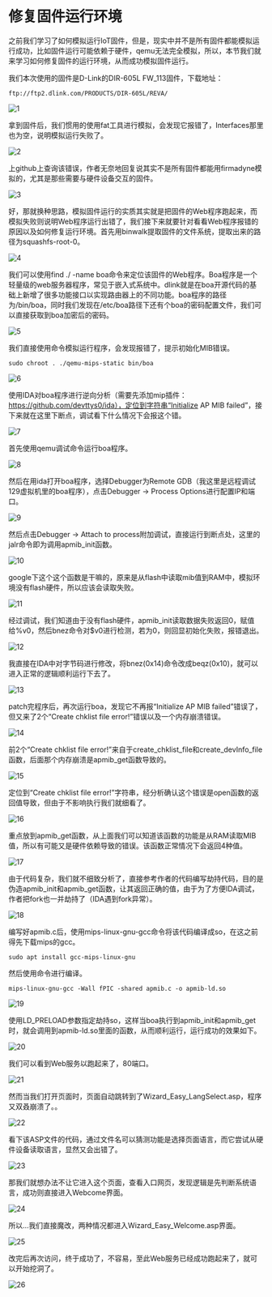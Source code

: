 # 修复固件运行环境

之前我们学习了如何模拟运行IoT固件，但是，现实中并不是所有固件都能模拟运行成功，比如固件运行可能依赖于硬件，qemu无法完全模拟，所以，本节我们就来学习如何修复固件的运行环境，从而成功模拟固件运行。

我们本次使用的固件是D-Link的DIR-605L FW_113固件，下载地址：

```
ftp://ftp2.dlink.com/PRODUCTS/DIR-605L/REVA/
```

![1](https://github.com/G4rb3n/IoT_Sec_Tutorial/blob/master/05-修复固件运行环境/pic/1.png)

拿到固件后，我们惯用的使用fat工具进行模拟，会发现它报错了，Interfaces那里也为空，说明模拟运行失败了。

![2](https://github.com/G4rb3n/IoT_Sec_Tutorial/blob/master/05-修复固件运行环境/pic/2.png)

上github上查询该错误，作者无奈地回复说其实不是所有固件都能用firmadyne模拟的，尤其是那些需要与硬件设备交互的固件。

![3](https://github.com/G4rb3n/IoT_Sec_Tutorial/blob/master/05-修复固件运行环境/pic/3.png)


好，那就换种思路，模拟固件运行的实质其实就是把固件的Web程序跑起来，而模拟失败则说明Web程序运行出错了，我们接下来就要针对看看Web程序报错的原因以及如何修复运行环境。首先用binwalk提取固件的文件系统，提取出来的路径为squashfs-root-0。

![4](https://github.com/G4rb3n/IoT_Sec_Tutorial/blob/master/05-修复固件运行环境/pic/4.png)


我们可以使用find ./ -name boa命令来定位该固件的Web程序。Boa程序是一个轻量级的web服务器程序，常见于嵌入式系统中。dlink就是在boa开源代码的基础上新增了很多功能接口以实现路由器上的不同功能。boa程序的路径为/bin/boa，同时我们发现在/etc/boa路径下还有个boa的密码配置文件，我们可以直接获取到boa加密后的密码。

![5](https://github.com/G4rb3n/IoT_Sec_Tutorial/blob/master/05-修复固件运行环境/pic/5.png)

我们直接使用命令模拟运行程序，会发现报错了，提示初始化MIB错误。

```
sudo chroot . ./qemu-mips-static bin/boa
```

![6](https://github.com/G4rb3n/IoT_Sec_Tutorial/blob/master/05-修复固件运行环境/pic/6.png)


使用IDA对boa程序进行逆向分析（需要先添加mip插件：https://github.com/devttys0/ida），定位到字符串“Initialize AP MIB failed”，接下来就在这里下断点，调试看下什么情况下会报这个错。

![7](https://github.com/G4rb3n/IoT_Sec_Tutorial/blob/master/05-修复固件运行环境/pic/7.png)

首先使用qemu调试命令运行boa程序。

![8](https://github.com/G4rb3n/IoT_Sec_Tutorial/blob/master/05-修复固件运行环境/pic/8.png)

然后在用ida打开boa程序，选择Debugger为Remote GDB（我这里是远程调试129虚拟机里的boa程序），点击Debugger -> Process Options进行配置IP和端口。

![9](https://github.com/G4rb3n/IoT_Sec_Tutorial/blob/master/05-修复固件运行环境/pic/9.png)

然后点击Debugger -> Attach to process附加调试，直接运行到断点处，这里的jalr命令即为调用apmib_init函数。

![10](https://github.com/G4rb3n/IoT_Sec_Tutorial/blob/master/05-修复固件运行环境/pic/10.png)

google下这个这个函数是干嘛的，原来是从flash中读取mib值到RAM中，模拟环境没有flash硬件，所以应该会读取失败。

![11](https://github.com/G4rb3n/IoT_Sec_Tutorial/blob/master/05-修复固件运行环境/pic/11.png)

经过调试，我们知道由于没有flash硬件，apmib_init读取数据失败返回0，赋值给%v0，然后bnez命令对$v0进行检测，若为0，则回显初始化失败，报错退出。

![12](https://github.com/G4rb3n/IoT_Sec_Tutorial/blob/master/05-修复固件运行环境/pic/12.png)

我直接在IDA中对字节码进行修改，将bnez(0x14)命令改成beqz(0x10)，就可以进入正常的逻辑顺利运行下去了。

![13](https://github.com/G4rb3n/IoT_Sec_Tutorial/blob/master/05-修复固件运行环境/pic/13.png)

patch完程序后，再次运行boa，发现它不再报“Initialize AP MIB failed”错误了，但又来了2个“Create chklist file error!”错误以及一个内存崩溃错误。

![14](https://github.com/G4rb3n/IoT_Sec_Tutorial/blob/master/05-修复固件运行环境/pic/14.png)

前2个“Create chklist file error!”来自于create_chklist_file和create_devInfo_file函数，后面那个内存崩溃是apmib_get函数导致的。

![15](https://github.com/G4rb3n/IoT_Sec_Tutorial/blob/master/05-修复固件运行环境/pic/15.png)

定位到“Create chklist file error!”字符串，经分析确认这个错误是open函数的返回值导致，但由于不影响执行我们就细看了。

![16](https://github.com/G4rb3n/IoT_Sec_Tutorial/blob/master/05-修复固件运行环境/pic/16.png)

重点放到apmib_get函数，从上面我们可以知道该函数的功能是从RAM读取MIB值，所以有可能又是硬件依赖导致的错误。该函数正常情况下会返回4种值。

![17](https://github.com/G4rb3n/IoT_Sec_Tutorial/blob/master/05-修复固件运行环境/pic/17.png)

由于代码复杂，我们就不细致分析了，直接参考作者的代码编写劫持代码，目的是伪造apmib_init和apmib_get函数，让其返回正确的值，由于为了方便IDA调试，作者把fork也一并劫持了（IDA遇到fork异常）。

![18](https://github.com/G4rb3n/IoT_Sec_Tutorial/blob/master/05-修复固件运行环境/pic/18.png)

编写好apmib.c后，使用mips-linux-gnu-gcc命令将该代码编译成so，在这之前得先下载mips的gcc。

```
sudo apt install gcc-mips-linux-gnu
```

然后使用命令进行编译。

```
mips-linux-gnu-gcc -Wall fPIC -shared apmib.c -o apmib-ld.so
```

![19](https://github.com/G4rb3n/IoT_Sec_Tutorial/blob/master/05-修复固件运行环境/pic/19.png)

使用LD_PRELOAD参数指定劫持so，这样当boa执行到apmib_init和apmib_get时，就会调用到apmib-ld.so里面的函数，从而顺利运行，运行成功的效果如下。

![20](https://github.com/G4rb3n/IoT_Sec_Tutorial/blob/master/05-修复固件运行环境/pic/20.png)

我们可以看到Web服务以跑起来了，80端口。

![21](https://github.com/G4rb3n/IoT_Sec_Tutorial/blob/master/05-修复固件运行环境/pic/21.png)

然而当我们打开页面时，页面自动跳转到了Wizard_Easy_LangSelect.asp，程序又双叒崩溃了。。

![22](https://github.com/G4rb3n/IoT_Sec_Tutorial/blob/master/05-修复固件运行环境/pic/22.png)

看下该ASP文件的代码，通过文件名可以猜测功能是选择页面语言，而它尝试从硬件设备读取语言，显然又会出错了。

![23](https://github.com/G4rb3n/IoT_Sec_Tutorial/blob/master/05-修复固件运行环境/pic/23.png)

那我们就想办法不让它进入这个页面，查看入口网页，发现逻辑是先判断系统语言，成功则直接进入Webcome界面。

![24](https://github.com/G4rb3n/IoT_Sec_Tutorial/blob/master/05-修复固件运行环境/pic/24.png)

所以...我们直接魔改，两种情况都进入Wizard_Easy_Welcome.asp界面。

![25](https://github.com/G4rb3n/IoT_Sec_Tutorial/blob/master/05-修复固件运行环境/pic/25.png)

改完后再次访问，终于成功了，不容易，至此Web服务已经成功跑起来了，就可以开始挖洞了。

![26](https://github.com/G4rb3n/IoT_Sec_Tutorial/blob/master/05-修复固件运行环境/pic/26.png)